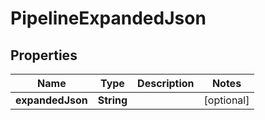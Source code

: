 # PipelineExpandedJson

## Properties
Name | Type | Description | Notes
------------ | ------------- | ------------- | -------------
**expandedJson** | **String** |  |  [optional]
